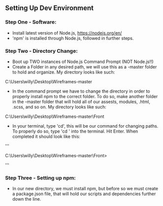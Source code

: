 ## Setting Up Dev Environment

### Step One - Software:

- Install latest version of Node.js, https://nodejs.org/en/
- 'npm' is installed through Node.js, followed in further steps.

### Step Two - Directory Change:

- Boot up TWO instances of Node.js Command Prompt (NOT Node.js!!)
- Create a Folder in any desired path, we will use this as a -master folder to hold and organize. My directory looks like such:

C:\Users\willy\Desktop\Wireframes-master 

- In the command prompt we have to change the directory in order to properly install npm to the correct folder. To do so, make another folder in the -master folder that will hold all of our assests, modules, .html, .scss, and so on. My directory looks like such: 

C:\Users\willy\Desktop\Wireframes-master\Front

- In your terminal, type 'cd', this will be our command for changing paths. To properly do so, type 'cd <YOUR PATH DIRECTORY>' into the terminal. Hit Enter. When completed it should look like this: 
  
'''  

C:\Users\willy\Desktop\Wireframes-master\Front>

'''

### Step Three - Setting up npm:

- In our new directory, we must install npm, but before so we must create a package.json file, that will hold our scripts and dependencies further down the line. 
